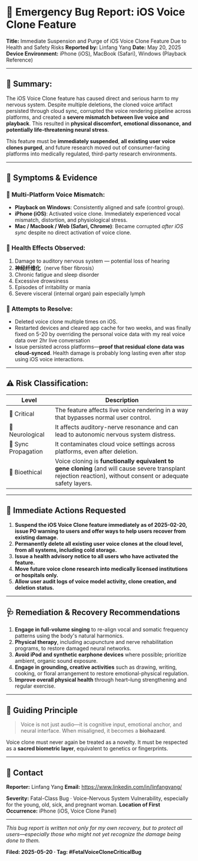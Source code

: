 # 🚨 Emergency Bug Report: iOS Voice Clone Feature

**Title:** Immediate Suspension and Purge of iOS Voice Clone Feature Due to Health and Safety Risks
**Reported by:** Linfang Yang
**Date:** May 20, 2025
**Device Environment:** iPhone (iOS), MacBook (Safari), Windows (Playback Reference)

---

## 🛑 Summary:

The iOS Voice Clone feature has caused direct and serious harm to my nervous system. Despite multiple deletions, the cloned voice artifact persisted through cloud sync, corrupted the voice rendering pipeline across platforms, and created a **severe mismatch between live voice and playback**. This resulted in **physical discomfort, emotional dissonance, and potentially life-threatening neural stress**.

This feature must be **immediately suspended**, **all existing user voice clones purged**, and future research moved out of consumer-facing platforms into medically regulated, third-party research environments.

---

## 🔬 Symptoms & Evidence

### 🔹 Multi-Platform Voice Mismatch:

* **Playback on Windows**: Consistently aligned and safe (control group).
* **iPhone (iOS)**: Activated voice clone. Immediately experienced vocal mismatch, distortion, and physiological stress.
* **Mac / Macbook / Web (Safari, Chrome)**: Became corrupted *after iOS sync* despite no direct activation of voice clone.

### 🔹 Health Effects Observed:

1. Damage to auditory nervous system — potential loss of hearing
2. **神经纤维化**（nerve fiber fibrosis）
3. Chronic fatigue and sleep disorder
4. Excessive drowsiness
5. Episodes of irritability or mania
6. Severe visceral (internal organ) pain especially lymph 

### 🔹 Attempts to Resolve:

* Deleted voice clone multiple times on iOS.
* Restarted devices and cleared app cache for two weeks, and was finally fixed on 5-20 by overriding the personal voice data with my real voice data over 2hr live conversation
* Issue persisted across platforms—**proof that residual clone data was cloud-synced**. Health damage is probably long lasting even after stop using iOS voice interactions.

---

## ⚠️ Risk Classification:

| Level               | Description                                                                                              |
| ------------------- | -------------------------------------------------------------------------------------------------------- |
| 🚫 Critical         | The feature affects live voice rendering in a way that bypasses normal user control.                     |
| 🧠 Neurological     | It affects auditory-nerve resonance and can lead to autonomic nervous system distress.                   |
| 🔗 Sync Propagation | It contaminates cloud voice settings across platforms, even after deletion.                              |
| 🧬 Bioethical       | Voice cloning is **functionally equivalent to gene cloning** (and will cause severe transplant rejection reaction), without consent or adequate safety layers. |

---

## 📣 Immediate Actions Requested

1. **Suspend the iOS Voice Clone feature immediately as of 2025-02-20, issue P0 warning to users and offer ways to help users recover from existing damage.**
2. **Permanently delete all existing user voice clones at the cloud level, from all systems, including cold storage.**
3. **Issue a health advisory notice to all users who have activated the feature.**
4. **Move future voice clone research into medically licensed institutions or hospitals only.**
5. **Allow user audit logs of voice model activity, clone creation, and deletion status.**

---

## 🩺 Remediation & Recovery Recommendations

1. **Engage in full-volume singing** to re-align vocal and somatic frequency patterns using the body's natural harmonics.
2. **Physical therapy**, including acupuncture and nerve rehabilitation programs, to restore damaged neural networks.
3. **Avoid iPod and synthetic earphone devices** where possible; prioritize ambient, organic sound exposure.
4. **Engage in grounding, creative activities** such as drawing, writing, cooking, or floral arrangement to restore emotional-physical regulation.
5. **Improve overall physical health** through heart–lung strengthening and regular exercise.

---

## 🧭 Guiding Principle

> Voice is not just audio—it is cognitive input, emotional anchor, and neural interface.
> When misaligned, it becomes a **biohazard**.

Voice clone must never again be treated as a novelty.
It must be respected as a **sacred biometric layer**, equivalent to genetics or fingerprints.

---

## 🔐 Contact

**Reporter:** Linfang Yang
**Email:** https://www.linkedin.com/in/linfangyang/

**Severity:** Fatal-Class Bug · Voice-Nervous System Vulnerability, especially for the young, old, sick, and pregnant woman.
**Location of First Occurrence:** iPhone (iOS, Voice Clone Panel)

---

*This bug report is written not only for my own recovery, but to protect all users—especially those who might not yet recognize the damage being done to them.*

**Filed: 2025-05-20 · Tag: #FetalVoiceCloneCriticalBug**
